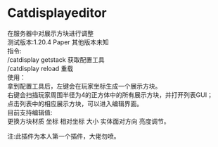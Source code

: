 ﻿# Catdisplayeditor
在服务器中对展示方块进行调整  
测试版本:1.20.4 Paper 其他版本未知  
指令:  
/catdisplay getstack 获取配置工具  
/catdisplay reload 重载  
使用：  
拿到配置工具后，左键会在玩家坐标生成一个展示方块。  
右键会扫描玩家周围半径为4的正方体中的所有展示方块，并打开列表GUI；  
点击列表中的相应展示方块，可以进入编辑界面。  
目前支持编辑值:  
更换方块材质 坐标 相对坐标 大小 实体面对方向 亮度调节。  
  
注:此插件为本人第一个插件，大佬勿喷。
